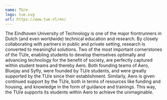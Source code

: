 ```yaml
---
name: TU/e
logo: tue.svg
url: https://www.tue.nl/en/
---
```


The Eindhoven University of Technology is one of the major frontrunners in Dutch
(and even worldwide) technical education and research. By closely collaborating
with partners in public and private setting, research is converted to meaningful
solutions. Two of the most important cornerstones of the TU/e, enabling students
to develop themselves optimally and advancing technology for the benefit of society,
are perfectly captured within student teams and thereby Aero. Both founding teams
of Aero, Bluejay and Syfly, were founded by TU/e students, and were greatly
supported by the TU/e since their establishment. Similarly, Aero is given continued
support by the TU/e, both in terms of resources like funding and housing, and
knowledge in the form of guidance and trainings. This way, the TU/e supports its
students within Aero to achieve the unimaginable.

